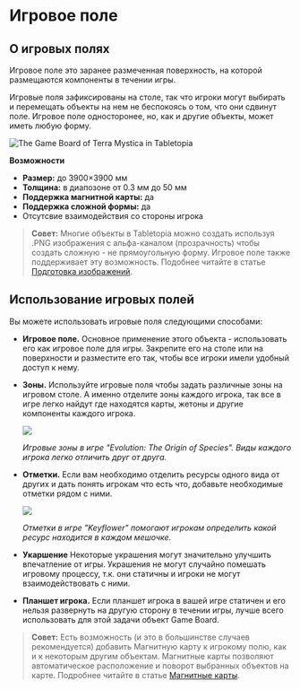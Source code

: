 # Игровое поле

## О игровых полях

Игровое поле это заранее размеченная поверхность, на которой размещаются компоненты в течении игры.

Игровые поля зафиксированы на столе, так что игроки могут выбирать и перемещать объекты на нем не беспокоясь о том, что они сдвинут поле. Игровое поле односторонее, но, как и другие объекты, может иметь любую форму.

![The Game Board of Terra Mystica in Tabletopia](http://help.tabletopia.com/wp-content/uploads/2015/06/terra_mystica_board.png)

**Возможности**

* **Размер:** до 3900&#215;3900 мм
* **Толщина:** в диапозоне от 0.3 мм до 50 мм
* **Поддержка магнитной карты:** да
* **Поддержка сложной формы:** да
* Отсутсвие взаимодействия со стороны игрока

> **Совет:** Многие объекты в Tabletopia можно создать используя .PNG изображения с альфа-каналом (прозрачность) чтобы создать сложную - не прямоугольную форму. Игровое поле также поддерживает эту возможность. Подобнее читайте в статье [Подготовка изображений](../games/how-to-prepare-graphics.md).

## Использование игровых полей

Вы можете использовать игровые поля следующими способами:

* **Игровое поле.** Основное применение этого объекта - использовать его как игровое поле для игры. Закрепите его на столе или на поверхности и разместите его так, чтобы все игроки имели удобный доступ к нему.

* **Зоны.** Используйте игровые поля чтобы задать различные зоны на игровом столе. А именно отделите зоны каждого игрока, так все в игре легко найдут где находятся карты, жетоны и другие компоненты каждого игрока.

    ![](http://help.tabletopia.com/wp-content/uploads/2015/06/evolution_board-600x429.png)

    *Игровые зоны в игре "Evolution: The Origin of Species". Виды каждого игрока легко отличить друг от друга.*

* **Отметки.** Если вам необходимо отделить ресурсы одного вида от других и дать понять игрокам что есть что, добавьте необходимые отметки рядом с ними.

    ![](http://help.tabletopia.com/wp-content/uploads/2015/06/keyflower_labels.png)
    
    *Отметки в игре "Keyflower" помогают игрокам определить какой ресурс находится в каждом мешочке.*

* **Укаршение** Некоторые украшения могут значительно улучшить впечатление от игры. Украшения не могут случайно помешать игровому процессу, т.к. они статичны и игроки не могут взаимодействовать с ними.

* **Планшет игрока.** Если планшет игрока в вашей игре статичен и его нельзя развернуть на другую сторону в течении игры, лучше всего использовать для этой задачи объект Game Board.

> **Совет:** Есть возможность (и это в большинстве случаев рекомендуется) добавить Магнитную карту к игрокому полю, как и к некоторым другим объектам. Магнитные карты позволяют автоматическое расположение и поворот выбранных объектов на карте. Подробнее читайте в статье [Магнитные карты](http://help.tabletopia.com/knowledge-base/magnetic-map/).